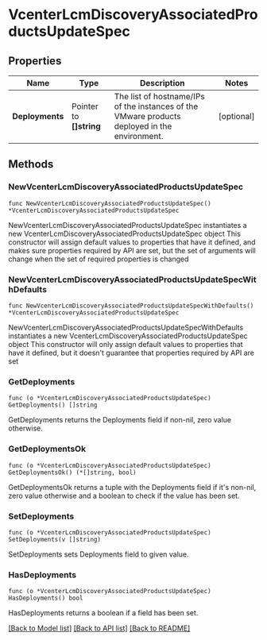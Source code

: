 # VcenterLcmDiscoveryAssociatedProductsUpdateSpec

## Properties

Name | Type | Description | Notes
------------ | ------------- | ------------- | -------------
**Deployments** | Pointer to **[]string** | The list of hostname/IPs of the instances of the VMware products deployed in the environment. | [optional] 

## Methods

### NewVcenterLcmDiscoveryAssociatedProductsUpdateSpec

`func NewVcenterLcmDiscoveryAssociatedProductsUpdateSpec() *VcenterLcmDiscoveryAssociatedProductsUpdateSpec`

NewVcenterLcmDiscoveryAssociatedProductsUpdateSpec instantiates a new VcenterLcmDiscoveryAssociatedProductsUpdateSpec object
This constructor will assign default values to properties that have it defined,
and makes sure properties required by API are set, but the set of arguments
will change when the set of required properties is changed

### NewVcenterLcmDiscoveryAssociatedProductsUpdateSpecWithDefaults

`func NewVcenterLcmDiscoveryAssociatedProductsUpdateSpecWithDefaults() *VcenterLcmDiscoveryAssociatedProductsUpdateSpec`

NewVcenterLcmDiscoveryAssociatedProductsUpdateSpecWithDefaults instantiates a new VcenterLcmDiscoveryAssociatedProductsUpdateSpec object
This constructor will only assign default values to properties that have it defined,
but it doesn't guarantee that properties required by API are set

### GetDeployments

`func (o *VcenterLcmDiscoveryAssociatedProductsUpdateSpec) GetDeployments() []string`

GetDeployments returns the Deployments field if non-nil, zero value otherwise.

### GetDeploymentsOk

`func (o *VcenterLcmDiscoveryAssociatedProductsUpdateSpec) GetDeploymentsOk() (*[]string, bool)`

GetDeploymentsOk returns a tuple with the Deployments field if it's non-nil, zero value otherwise
and a boolean to check if the value has been set.

### SetDeployments

`func (o *VcenterLcmDiscoveryAssociatedProductsUpdateSpec) SetDeployments(v []string)`

SetDeployments sets Deployments field to given value.

### HasDeployments

`func (o *VcenterLcmDiscoveryAssociatedProductsUpdateSpec) HasDeployments() bool`

HasDeployments returns a boolean if a field has been set.


[[Back to Model list]](../README.md#documentation-for-models) [[Back to API list]](../README.md#documentation-for-api-endpoints) [[Back to README]](../README.md)


